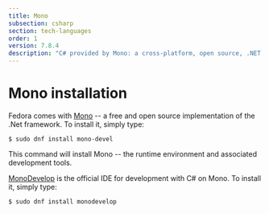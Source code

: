 ```yaml
---
title: Mono
subsection: csharp
section: tech-languages
order: 1
version: 7.8.4
description: "C# provided by Mono: a cross-platform, open source, .NET development framework"
---
```


# Mono installation

Fedora comes with [Mono](http://www.mono-project.com/) -- a free and open source implementation of the .Net framework. To install it, simply type:

```
$ sudo dnf install mono-devel
```

This command will install Mono -- the runtime environment and associated development tools.

[MonoDevelop](http://www.monodevelop.com/) is the official IDE for development with C# on Mono. To install it, simply type:

```
$ sudo dnf install monodevelop
```
